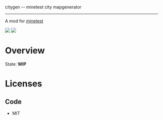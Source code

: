 
citygen -- minetest city mapgenerator

-----------------

A mod for [minetest](http://www.minetest.net)

![](https://github.com/BuckarooBanzay/citygen/workflows/luacheck/badge.svg)
![](https://github.com/BuckarooBanzay/citygen/workflows/integration-test/badge.svg)

# Overview

State: **WIP**

# Licenses

## Code

* MIT
